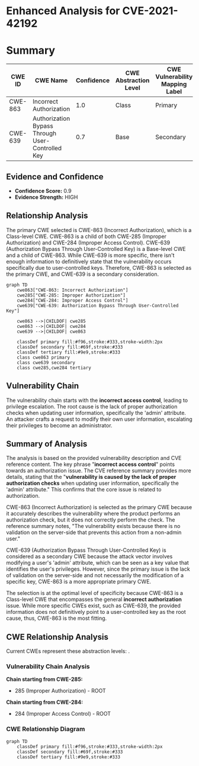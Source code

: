 # Enhanced Analysis for CVE-2021-42192

# Summary
| CWE ID | CWE Name | Confidence | CWE Abstraction Level | CWE Vulnerability Mapping Label | CWE-Vulnerability Mapping Notes |
|---|---|---|---|---|---|
| CWE-863 | Incorrect Authorization | 1.0 | Class | Primary | Allowed-with-Review |
| CWE-639 | Authorization Bypass Through User-Controlled Key | 0.7 | Base | Secondary | Allowed |

## Evidence and Confidence

*   **Confidence Score:** 0.9
*   **Evidence Strength:** HIGH

## Relationship Analysis
The primary CWE selected is CWE-863 (Incorrect Authorization), which is a Class-level CWE. CWE-863 is a child of both CWE-285 (Improper Authorization) and CWE-284 (Improper Access Control). CWE-639 (Authorization Bypass Through User-Controlled Key) is a Base-level CWE and a child of CWE-863. While CWE-639 is more specific, there isn't enough information to definitively state that the vulnerability occurs specifically due to user-controlled keys. Therefore, CWE-863 is selected as the primary CWE, and CWE-639 is a secondary consideration.

```mermaid
graph TD
    cwe863["CWE-863: Incorrect Authorization"]
    cwe285["CWE-285: Improper Authorization"]
    cwe284["CWE-284: Improper Access Control"]
    cwe639["CWE-639: Authorization Bypass Through User-Controlled Key"]

    cwe863 -->|CHILDOF| cwe285
    cwe863 -->|CHILDOF| cwe284
    cwe639 -->|CHILDOF| cwe863

    classDef primary fill:#f96,stroke:#333,stroke-width:2px
    classDef secondary fill:#69f,stroke:#333
    classDef tertiary fill:#9e9,stroke:#333
    class cwe863 primary
    class cwe639 secondary
    class cwe285,cwe284 tertiary
```

## Vulnerability Chain
The vulnerability chain starts with the **incorrect access control**, leading to privilege escalation. The root cause is the lack of proper authorization checks when updating user information, specifically the 'admin' attribute. An attacker crafts a request to modify their own user information, escalating their privileges to become an administrator.

## Summary of Analysis
The analysis is based on the provided vulnerability description and CVE reference content. The key phrase "**incorrect access control**" points towards an authorization issue. The CVE reference summary provides more details, stating that the "**vulnerability is caused by the lack of proper authorization checks** when updating user information, specifically the 'admin' attribute." This confirms that the core issue is related to authorization.

CWE-863 (Incorrect Authorization) is selected as the primary CWE because it accurately describes the vulnerability where the product performs an authorization check, but it does not correctly perform the check. The reference summary notes, "The vulnerability exists because there is no validation on the server-side that prevents this action from a non-admin user."

CWE-639 (Authorization Bypass Through User-Controlled Key) is considered as a secondary CWE because the attack vector involves modifying a user's 'admin' attribute, which can be seen as a key value that identifies the user's privileges. However, since the primary issue is the lack of validation on the server-side and not necessarily the modification of a specific key, CWE-863 is a more appropriate primary CWE.

The selection is at the optimal level of specificity because CWE-863 is a Class-level CWE that encompasses the general **incorrect authorization** issue. While more specific CWEs exist, such as CWE-639, the provided information does not definitively point to a user-controlled key as the root cause, thus, CWE-863 is the most fitting.


## CWE Relationship Analysis

Current CWEs represent these abstraction levels: .


### Vulnerability Chain Analysis

**Chain starting from CWE-285:**
- 285 (Improper Authorization) - ROOT


**Chain starting from CWE-284:**
- 284 (Improper Access Control) - ROOT



### CWE Relationship Diagram

```mermaid
graph TD
    classDef primary fill:#f96,stroke:#333,stroke-width:2px
    classDef secondary fill:#69f,stroke:#333
    classDef tertiary fill:#9e9,stroke:#333
```